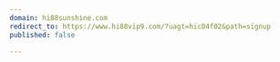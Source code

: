 ```yaml
---
domain: hi88sunshine.com
redirect_to: https://www.hi88vip9.com/?uagt=hic04f02&path=signup
published: false

---
```

